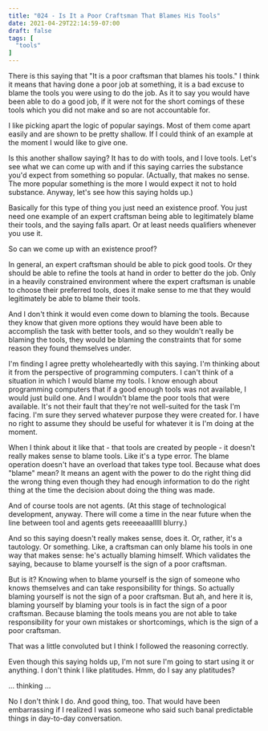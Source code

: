 ```yaml
---
title: "024 - Is It a Poor Craftsman That Blames His Tools"
date: 2021-04-29T22:14:59-07:00
draft: false
tags: [
  "tools"
]
---
```


There is this saying that "It is a poor craftsman that blames his
tools." I think it means that having done a poor job at something, it
is a bad excuse to blame the tools you were using to do the job. As it
to say you would have been able to do a good job, if it were not for
the short comings of these tools which you did not make and so are not
accountable for.

I like picking apart the logic of popular sayings. Most of them come
apart easily and are shown to be pretty shallow. If I could think of
an example at the moment I would like to give one.

Is this another shallow saying? It has to do with tools, and I love
tools. Let's see what we can come up with and if this saying carries
the substance you'd expect from something so popular. (Actually, that
makes no sense. The more popular something is the more I would expect
it not to hold substance. Anyway, let's see how this saying holds up.)

Basically for this type of thing you just need an existence proof. You
just need one example of an expert craftsman being able to
legitimately blame their tools, and the saying falls apart. Or at
least needs qualifiers whenever you use it.

So can we come up with an existence proof?

In general, an expert craftsman should be able to pick good tools. Or
they should be able to refine the tools at hand in order to better do
the job. Only in a heavily constrained environment where the expert
craftsman is unable to choose their preferred tools, does it make
sense to me that they would legitimately be able to blame their tools.

And I don't think it would even come down to blaming the
tools. Because they know that given more options they would have been
able to accomplish the task with better tools, and so they wouldn't
really be blaming the tools, they would be blaming the constraints
that for some reason they found themselves under.

I'm finding I agree pretty wholeheartedly with this saying. I'm
thinking about it from the perspective of programming computers. I
can't think of a situation in which I would blame my tools. I know
enough about programming computers that if a good enough tools was not
available, I would just build one. And I wouldn't blame the poor tools
that were available. It's not their fault that they're not well-suited
for the task I'm facing. I'm sure they served whatever purpose they
were created for. I have no right to assume they should be useful for
whatever it is I'm doing at the moment.

When I think about it like that - that tools are created by people -
it doesn't really makes sense to blame tools. Like it's a type
error. The blame operation doesn't have an overload that takes type
tool. Because what does "blame" mean? It means an agent with the power
to do the right thing did the wrong thing even though they had enough
information to do the right thing at the time the decision about doing
the thing was made.

And of course tools are not agents. (At this stage of technological
development, anyway. There will come a time in the near future when
the line between tool and agents gets reeeeaaalllll blurry.)

And so this saying doesn't really makes sense, does it. Or, rather,
it's a tautology. Or something. Like, a craftsman can only blame his
tools in one way that makes sense: he's actually blaming
himself. Which validates the saying, because to blame yourself is the
sign of a poor craftsman.

But is it? Knowing when to blame yourself is the sign of someone who
knows themselves and can take responsibility for things. So actually
blaming yourself is not the sign of a poor craftsman. But ah, and here
it is, blaming yourself by blaming your tools is in fact the sign of a
poor craftsman. Because blaming the tools means you are not able to
take responsibility for your own mistakes or shortcomings, which is
the sign of a poor craftsman.

That was a little convoluted but I think I followed the reasoning
correctly.

Even though this saying holds up, I'm not sure I'm going to start
using it or anything. I don't think I like platitudes. Hmm, do I say
any platitudes?

... thinking ...

No I don't think I do. And good thing, too. That would have been
embarrassing if I realized I was someone who said such banal
predictable things in day-to-day conversation.


